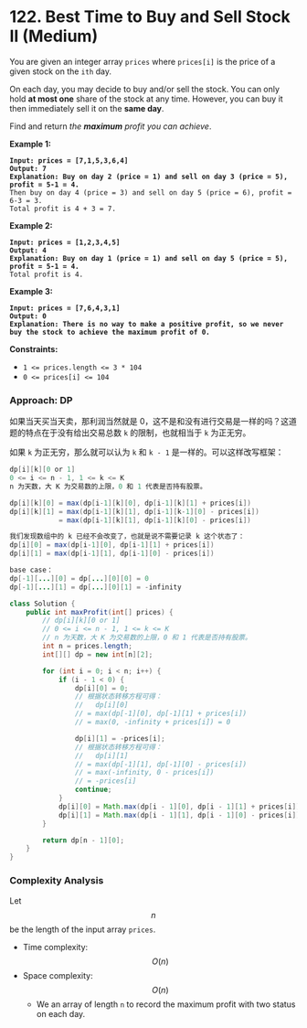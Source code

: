 # 122. Best Time to Buy and Sell Stock II (Medium)

You are given an integer array `prices` where `prices[i]` is the price of a given stock on the `ith` day.

On each day, you may decide to buy and/or sell the stock. You can only hold **at most one** share of the stock at any time. However, you can buy it then immediately sell it on the **same day**.

Find and return _the **maximum** profit you can achieve_.

**Example 1:**

<pre data-overflow="wrap"><code><strong>Input: prices = [7,1,5,3,6,4]
</strong><strong>Output: 7
</strong><strong>Explanation: Buy on day 2 (price = 1) and sell on day 3 (price = 5), profit = 5-1 = 4.
</strong>Then buy on day 4 (price = 3) and sell on day 5 (price = 6), profit = 6-3 = 3.
Total profit is 4 + 3 = 7.
</code></pre>

**Example 2:**

<pre><code><strong>Input: prices = [1,2,3,4,5]
</strong><strong>Output: 4
</strong><strong>Explanation: Buy on day 1 (price = 1) and sell on day 5 (price = 5), profit = 5-1 = 4.
</strong>Total profit is 4.
</code></pre>

**Example 3:**

<pre data-overflow="wrap"><code><strong>Input: prices = [7,6,4,3,1]
</strong><strong>Output: 0
</strong><strong>Explanation: There is no way to make a positive profit, so we never buy the stock to achieve the maximum profit of 0.
</strong></code></pre>

**Constraints:**

* `1 <= prices.length <= 3 * 104`
* `0 <= prices[i] <= 104`



### Approach: DP

如果当天买当天卖，那利润当然就是 0，这不是和没有进行交易是一样的吗？这道题的特点在于没有给出交易总数 `k` 的限制，也就相当于 `k` 为正无穷。

如果 `k` 为正无穷，那么就可以认为 `k` 和 `k - 1` 是一样的。可以这样改写框架：

```java
dp[i][k][0 or 1]
0 <= i <= n - 1, 1 <= k <= K
n 为天数，大 K 为交易数的上限，0 和 1 代表是否持有股票。
```

```java
dp[i][k][0] = max(dp[i-1][k][0], dp[i-1][k][1] + prices[i])
dp[i][k][1] = max(dp[i-1][k][1], dp[i-1][k-1][0] - prices[i])
            = max(dp[i-1][k][1], dp[i-1][k][0] - prices[i])

我们发现数组中的 k 已经不会改变了，也就是说不需要记录 k 这个状态了：
dp[i][0] = max(dp[i-1][0], dp[i-1][1] + prices[i])
dp[i][1] = max(dp[i-1][1], dp[i-1][0] - prices[i])
```

```java
base case：
dp[-1][...][0] = dp[...][0][0] = 0
dp[-1][...][1] = dp[...][0][1] = -infinity
```



```java
class Solution {
    public int maxProfit(int[] prices) {
        // dp[i][k][0 or 1]
        // 0 <= i <= n - 1, 1 <= k <= K
        // n 为天数，大 K 为交易数的上限，0 和 1 代表是否持有股票。
        int n = prices.length;
        int[][] dp = new int[n][2];

        for (int i = 0; i < n; i++) {
            if (i - 1 < 0) {
                dp[i][0] = 0;
                // 根据状态转移方程可得：
                //   dp[i][0] 
                // = max(dp[-1][0], dp[-1][1] + prices[i])
                // = max(0, -infinity + prices[i]) = 0

                dp[i][1] = -prices[i];
                // 根据状态转移方程可得：
                //   dp[i][1] 
                // = max(dp[-1][1], dp[-1][0] - prices[i])
                // = max(-infinity, 0 - prices[i]) 
                // = -prices[i]
                continue;
            }
            dp[i][0] = Math.max(dp[i - 1][0], dp[i - 1][1] + prices[i]);
            dp[i][1] = Math.max(dp[i - 1][1], dp[i - 1][0] - prices[i]);
        }

        return dp[n - 1][0];
    }
}
```

### **Complexity Analysis**

Let $$n$$ be the length of the input array `prices`.

* Time complexity: $$O(n)$$
* Space complexity: $$O(n)$$
  * We an array of length `n` to record the maximum profit with two status on each day.

